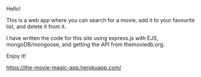 Hello!

This is a web app where you can search for a movie, add it to your favourite list, and delete it from it.

I have written the code for this site using express.js with EJS, mongoDB/mongoose, and getting the API from themoviedb.org.

Enjoy it!

https://the-movie-magic-app.herokuapp.com/